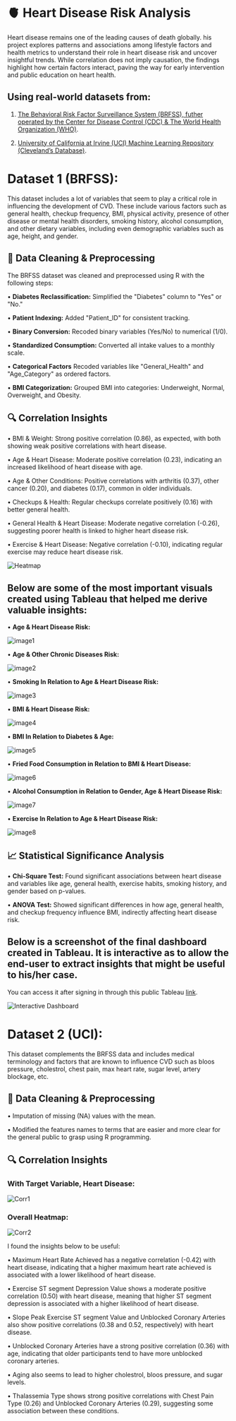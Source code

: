 # 🫀 Heart Disease Risk Analysis

Heart disease remains one of the leading causes of death globally. his project explores patterns and associations among lifestyle factors and health metrics to understand their role in heart disease risk and uncover insightful trends. While correlation does not imply causation, the findings highlight how certain factors interact, paving the way for early intervention and public education on heart health.

## Using real-world datasets from:

1) [The Behavioral Risk Factor Surveillance System (BRFSS), futher operated by the Center for Disease Control (CDC) & The World Health Organization (WHO)](https://www.kaggle.com/datasets/alphiree/cardiovascular-diseases-risk-prediction-dataset?select=CVD_cleaned.csv).
   
2) [University of California at Irvine (UCI) Machine Learning Repository (Cleveland’s Database)](https://archive.ics.uci.edu/dataset/45/heart+disease).

# Dataset 1 (BRFSS): 

This dataset includes a lot of variables that seem to play a critical role in influencing the development of CVD. These include various factors such as general health, checkup frequency, BMI, physical activity, presence of other disease or mental health disorders, smoking history, alcohol consumption, and other dietary variables, including even demographic variables such as age, height, and gender.

## 🧹 Data Cleaning & Preprocessing

The BRFSS dataset was cleaned and preprocessed using R with the following steps:

• **Diabetes Reclassification:** Simplified the "Diabetes" column to "Yes" or "No."

• **Patient Indexing:** Added "Patient_ID" for consistent tracking.

• **Binary Conversion:** Recoded binary variables (Yes/No) to numerical (1/0).

• **Standardized Consumption:** Converted all intake values to a monthly scale.

• **Categorical Factors** Recoded variables like "General_Health" and "Age_Category" as ordered factors.

• **BMI Categorization:** Grouped BMI into categories: Underweight, Normal, Overweight, and Obesity.

## 🔍 Correlation Insights

• BMI & Weight: Strong positive correlation (0.86), as expected, with both showing weak positive correlations with heart disease.

• Age & Heart Disease: Moderate positive correlation (0.23), indicating an increased likelihood of heart disease with age.

• Age & Other Conditions: Positive correlations with arthritis (0.37), other cancer (0.20), and diabetes (0.17), common in older individuals.

• Checkups & Health: Regular checkups correlate positively (0.16) with better general health.

• General Health & Heart Disease: Moderate negative correlation (-0.26), suggesting poorer health is linked to higher heart disease risk.

• Exercise & Heart Disease: Negative correlation (-0.10), indicating regular exercise may reduce heart disease risk.

![Heatmap](https://github.com/AyahIbrahim/heart-disease-risk-analysis/blob/cc08e03629559f8ceed576c10726fd19d96f1570/BRFSS%20Tableau%20Visuals/Correlation%20to%20Target%20Variable.png)

## Below are some of the most important visuals created using Tableau that helped me derive valuable insights:

• **Age & Heart Disease Risk:**

![image1](https://github.com/AyahIbrahim/heart-disease-risk-analysis/blob/90bdfa408d01ee0b1e04790c5c551366c3a6f82e/BRFSS%20Tableau%20Visuals/Age%20%26%20Heart%20Disease.png)


• **Age & Other Chronic Diseases Risk:**

![image2](https://github.com/AyahIbrahim/heart-disease-risk-analysis/blob/90bdfa408d01ee0b1e04790c5c551366c3a6f82e/BRFSS%20Tableau%20Visuals/Other%20Chronic%20Diseases%20%26%20Age.png)


• **Smoking In Relation to Age  & Heart Disease Risk:**

![image3](https://github.com/AyahIbrahim/heart-disease-risk-analysis/blob/90bdfa408d01ee0b1e04790c5c551366c3a6f82e/BRFSS%20Tableau%20Visuals/Smoking%20in%20relation%20to%20Age%20%26%20Heart%20Disease%20.png)


• **BMI & Heart Disease Risk:**

![image4](https://github.com/AyahIbrahim/heart-disease-risk-analysis/blob/90bdfa408d01ee0b1e04790c5c551366c3a6f82e/BRFSS%20Tableau%20Visuals/BMI%20%26%20Heart%20Disease.png)


• **BMI In Relation to Diabetes & Age:**

![image5](https://github.com/AyahIbrahim/heart-disease-risk-analysis/blob/90bdfa408d01ee0b1e04790c5c551366c3a6f82e/BRFSS%20Tableau%20Visuals/Diabetes%20in%20relation%20to%20Age%20%26%20BMI.png)


• **Fried Food Consumption in Relation to BMI & Heart Disease:**

![image6](https://github.com/AyahIbrahim/heart-disease-risk-analysis/blob/659cbdb2b4016b335d084ec40ee8514244303cd8/BRFSS%20Tableau%20Visuals/Fried%20Food%20%26%20BMI%20in%20relation%20to%20Heart%20Disease.png)


• **Alcohol Consumption in Relation to Gender, Age & Heart Disease Risk:**

![image7](https://github.com/AyahIbrahim/heart-disease-risk-analysis/blob/90bdfa408d01ee0b1e04790c5c551366c3a6f82e/BRFSS%20Tableau%20Visuals/Alcohol%20%26%20Heart%20Disease.png)


• **Exercise In Relation to Age  & Heart Disease Risk:**

![image8](https://github.com/AyahIbrahim/heart-disease-risk-analysis/blob/90bdfa408d01ee0b1e04790c5c551366c3a6f82e/BRFSS%20Tableau%20Visuals/Exercise%20%26%20Heart%20Disease.png)

## 📈 Statistical Significance Analysis

• **Chi-Square Test:** Found significant associations between heart disease and variables like age, general health, exercise habits, smoking history, and gender based on p-values.

• **ANOVA Test:** Showed significant differences in how age, general health, and checkup frequency influence BMI, indirectly affecting heart disease risk.

## Below is a screenshot of the final dashboard created in Tableau. It is interactive as to allow the end-user to extract insights that might be useful to his/her case.

You can access it after signing in through this public Tableau [link](https://public.tableau.com/views/HeartDiseaseRiskFactorsDashboard/New?:language=en-US&:display_count=n&:origin=viz_share_link).

![Interactive Dashboard](https://github.com/AyahIbrahim/heart-disease-risk-analysis/blob/086b77ee4e08bb3e3733feae7115e4616ee09bf3/Final%20Dashboard/Dashboard%20Screenshot.png)

# Dataset 2 (UCI): 

This dataset complements the BRFSS data and includes medical terminology and factors that are known to influence CVD such as bloos pressure, cholestrol, chest pain, max heart rate, sugar level, artery blockage, etc.

## 🧹 Data Cleaning & Preprocessing

• Imputation of missing (NA) values with the mean. 

• Modified the features names to terms that are easier and more clear for the general public to grasp using R programming.

## 🔍 Correlation Insights 

### With Target Variable, Heart Disease: 

![Corr1](https://github.com/AyahIbrahim/heart-disease-risk-analysis/blob/c5abed38d71702fb2401b5060b0c58b42c686cee/UCI%20Visuals/Correlation%20of%20Features%20with%20Heart%20Disease.png)

### Overall Heatmap:

![Corr2](https://github.com/AyahIbrahim/heart-disease-risk-analysis/blob/c5abed38d71702fb2401b5060b0c58b42c686cee/UCI%20Visuals/Heatmap.png)

I found the insights below to be useful:

• Maximum Heart Rate Achieved has a negative correlation (-0.42) with heart disease, indicating that a higher maximum heart rate achieved is associated with a lower likelihood of heart disease.

• Exercise ST segment Depression Value shows a moderate positive correlation (0.50) with heart disease, meaning that higher ST segment depression is associated with a higher likelihood of heart disease.

• Slope Peak Exercise ST segment Value and Unblocked Coronary Arteries also show positive correlations (0.38 and 0.52, respectively) with heart disease.

• Unblocked Coronary Arteries have a strong positive correlation (0.36) with age, indicating that older participants tend to have more unblocked coronary arteries.

• Aging also seems to lead to higher cholestrol, bloos pressure, and sugar levels.

• Thalassemia Type shows strong positive correlations with Chest Pain Type (0.26) and Unblocked Coronary Arteries (0.29), suggesting some association between these conditions.




